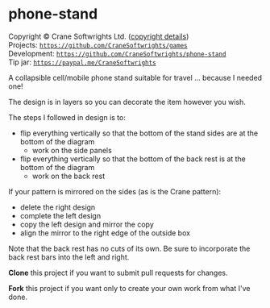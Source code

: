# phone-stand

Copyright © Crane Softwrights Ltd. ([copyright details](LICENSE))  
Projects: [`https://github.com/CraneSoftwrights/games`](https://github.com/CraneSoftwrights/games)  
Development: [`https://github.com/CraneSoftwrights/phone-stand`](https://github.com/CraneSoftwrights/phone-stand)  
Tip jar: [`https://paypal.me/CraneSoftwrights`](https://paypal.me/CraneSoftwrights)   


A collapsible cell/mobile phone stand suitable for travel ... because I needed one!

The design is in layers so you can decorate the item however you wish.

The steps I followed in design is to:
- flip everything vertically so that the bottom of the stand sides are at the bottom of the diagram
  - work on the side panels
- flip everything vertically so that the bottom of the back rest is at the bottom of the diagram
  - work on the back rest

If your pattern is mirrored on the sides (as is the Crane pattern):
- delete the right design
- complete the left design
- copy the left design and mirror the copy
- align the mirror to the right edge of the outside box

Note that the back rest has no cuts of its own. Be sure to incorporate the back rest bars into the left and right.

**Clone** this project if you want to submit pull requests for changes.

**Fork** this project if you want only to create your own work from what I've done.

